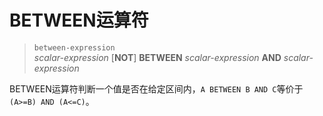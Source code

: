 # BETWEEN运算符

> `between-expression`  
*scalar-expression* [**NOT**] **BETWEEN** *scalar-expression* **AND** *scalar-expression*

BETWEEN运算符判断一个值是否在给定区间内，`A BETWEEN B AND C`等价于`(A>=B) AND (A<=C)`。
